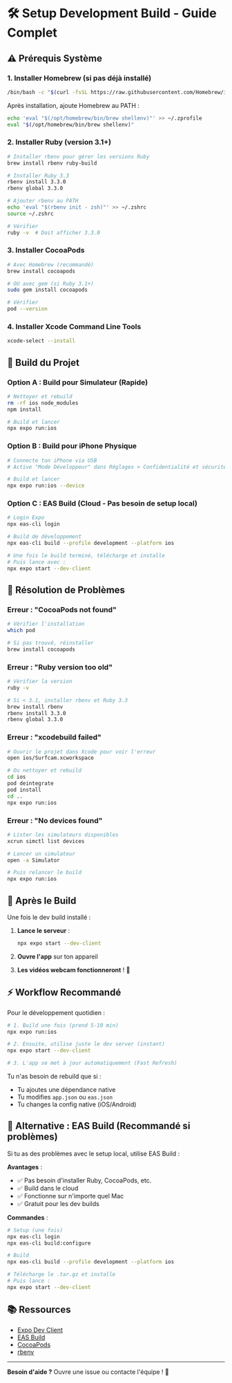 # 🛠️ Setup Development Build - Guide Complet

## ⚠️ Prérequis Système

### 1. Installer Homebrew (si pas déjà installé)

```bash
/bin/bash -c "$(curl -fsSL https://raw.githubusercontent.com/Homebrew/install/HEAD/install.sh)"
```

Après installation, ajoute Homebrew au PATH :
```bash
echo 'eval "$(/opt/homebrew/bin/brew shellenv)"' >> ~/.zprofile
eval "$(/opt/homebrew/bin/brew shellenv)"
```

### 2. Installer Ruby (version 3.1+)

```bash
# Installer rbenv pour gérer les versions Ruby
brew install rbenv ruby-build

# Installer Ruby 3.3
rbenv install 3.3.0
rbenv global 3.3.0

# Ajouter rbenv au PATH
echo 'eval "$(rbenv init - zsh)"' >> ~/.zshrc
source ~/.zshrc

# Vérifier
ruby -v  # Doit afficher 3.3.0
```

### 3. Installer CocoaPods

```bash
# Avec Homebrew (recommandé)
brew install cocoapods

# OU avec gem (si Ruby 3.1+)
sudo gem install cocoapods

# Vérifier
pod --version
```

### 4. Installer Xcode Command Line Tools

```bash
xcode-select --install
```

## 🚀 Build du Projet

### Option A : Build pour Simulateur (Rapide)

```bash
# Nettoyer et rebuild
rm -rf ios node_modules
npm install

# Build et lancer
npx expo run:ios
```

### Option B : Build pour iPhone Physique

```bash
# Connecte ton iPhone via USB
# Active "Mode Développeur" dans Réglages > Confidentialité et sécurité

# Build et lancer
npx expo run:ios --device
```

### Option C : EAS Build (Cloud - Pas besoin de setup local)

```bash
# Login Expo
npx eas-cli login

# Build de développement
npx eas-cli build --profile development --platform ios

# Une fois le build terminé, télécharge et installe
# Puis lance avec :
npx expo start --dev-client
```

## 🔧 Résolution de Problèmes

### Erreur : "CocoaPods not found"
```bash
# Vérifier l'installation
which pod

# Si pas trouvé, réinstaller
brew install cocoapods
```

### Erreur : "Ruby version too old"
```bash
# Vérifier la version
ruby -v

# Si < 3.1, installer rbenv et Ruby 3.3
brew install rbenv
rbenv install 3.3.0
rbenv global 3.3.0
```

### Erreur : "xcodebuild failed"
```bash
# Ouvrir le projet dans Xcode pour voir l'erreur
open ios/Surfcam.xcworkspace

# Ou nettoyer et rebuild
cd ios
pod deintegrate
pod install
cd ..
npx expo run:ios
```

### Erreur : "No devices found"
```bash
# Lister les simulateurs disponibles
xcrun simctl list devices

# Lancer un simulateur
open -a Simulator

# Puis relancer le build
npx expo run:ios
```

## 📱 Après le Build

Une fois le dev build installé :

1. **Lance le serveur** :
   ```bash
   npx expo start --dev-client
   ```

2. **Ouvre l'app** sur ton appareil

3. **Les vidéos webcam fonctionneront** ! 🎥

## ⚡ Workflow Recommandé

Pour le développement quotidien :

```bash
# 1. Build une fois (prend 5-10 min)
npx expo run:ios

# 2. Ensuite, utilise juste le dev server (instant)
npx expo start --dev-client

# 3. L'app se met à jour automatiquement (Fast Refresh)
```

Tu n'as besoin de rebuild que si :
- Tu ajoutes une dépendance native
- Tu modifies `app.json` ou `eas.json`
- Tu changes la config native (iOS/Android)

## 🎯 Alternative : EAS Build (Recommandé si problèmes)

Si tu as des problèmes avec le setup local, utilise EAS Build :

**Avantages** :
- ✅ Pas besoin d'installer Ruby, CocoaPods, etc.
- ✅ Build dans le cloud
- ✅ Fonctionne sur n'importe quel Mac
- ✅ Gratuit pour les dev builds

**Commandes** :
```bash
# Setup (une fois)
npx eas-cli login
npx eas-cli build:configure

# Build
npx eas-cli build --profile development --platform ios

# Télécharge le .tar.gz et installe
# Puis lance :
npx expo start --dev-client
```

## 📚 Ressources

- [Expo Dev Client](https://docs.expo.dev/develop/development-builds/introduction/)
- [EAS Build](https://docs.expo.dev/build/introduction/)
- [CocoaPods](https://cocoapods.org/)
- [rbenv](https://github.com/rbenv/rbenv)

---

**Besoin d'aide ?** Ouvre une issue ou contacte l'équipe ! 🚀
